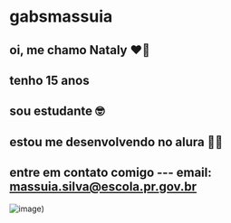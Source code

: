 # gabsmassuia
## oi, me chamo Nataly ❤️‍🔥
## tenho 15 anos 
## sou estudante 🤓
## estou me desenvolvendo no alura 🧑‍💻
## entre em contato comigo --- email: massuia.silva@escola.pr.gov.br

![image](https://github.com/user-attachments/assets/81e11bda-9884-47ca-8a2c-2117dcb567f6))

